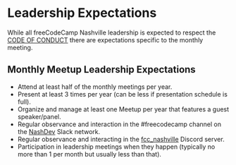 # Leadership Expectations

While all freeCodeCamp Nashville leadership is expected to respect the [CODE OF CONDUCT](../general/CODE_OF_CONDUCT.md) there are expectations specific to the monthly meeting.

## Monthly Meetup Leadership Expectations

- Attend at least half of the monthly meetings per year.
- Present at least 3 times per year (can be less if presentation schedule is full).
- Organize and manage at least one Meetup per year that features a guest speaker/panel.
- Regular observance and interaction in the #freecodecamp channel on the [NashDev](https://nashdev.com) Slack network.
- Regular observance and interacting in the [fcc_nashville](https://bit.ly/fccNash-discord) Discord server.
- Participation in leadership meetings when they happen (typically no more than 1 per month but usually less than that).
